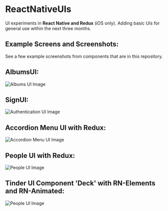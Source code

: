 # ReactNativeUIs

UI experiments in **React Native and Redux** (iOS only). Adding basic UIs for general use within the next three months.




Example Screens and Screenshots:
-------------
See a few example screenshots from components that are in this repository.

AlbumsUI:
-------------
![Albums UI Image](https://i.imgur.com/enby829l.png)


SignUI:
-------------
![Authentication UI Image](https://i.imgur.com/6iNcUf3l.png)


Accordion Menu UI with Redux:
-------------
![Accordion Menu UI Image](https://i.imgur.com/JMonw6ul.png)


People UI with Redux:
-------------
![People UI Image](https://i.imgur.com/rJl2ZK8.gif)


Tinder UI Component 'Deck' with RN-Elements and RN-Animated:
-------------
![People UI Image](https://i.imgur.com/ERWORE8.gif)
